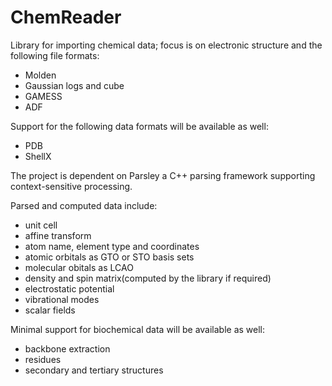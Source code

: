 ChemReader
==========

Library for importing chemical data; focus is on electronic structure and the following file formats:

* Molden
* Gaussian logs and cube
* GAMESS
* ADF

Support for the following data formats will be available as well:

* PDB
* ShellX

The project is dependent on Parsley a C++ parsing framework supporting context-sensitive processing.

Parsed and computed data include:

* unit cell
* affine transform
* atom name, element type and coordinates
* atomic orbitals as GTO or STO basis sets
* molecular obitals as LCAO
* density and spin matrix(computed by the library if required)
* electrostatic potential
* vibrational modes
* scalar fields

Minimal support for biochemical data will be available as well:

* backbone extraction
* residues
* secondary and tertiary structures

